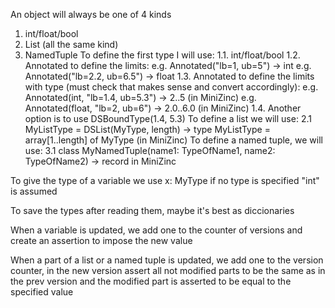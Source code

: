 An object will always be one of 4 kinds
1. int/float/bool
2. List (all the same kind)
3. NamedTuple
To define the first type I will use:
    1.1. int/float/bool
    1.2. Annotated to define the limits: 
         e.g. Annotated("lb=1, ub=5") -> int
         e.g. Annotated("lb=2.2, ub=6.5") -> float
    1.3. Annotated to define the limits with type (must check that makes sense and convert accordingly): 
         e.g. Annotated(int, "lb=1.4, ub=5.3") -> 2..5 (in MiniZinc)
         e.g. Annotated(float, "lb=2, ub=6") -> 2.0..6.0 (in MiniZinc)
    1.4. Another option is to use DSBoundType(1.4, 5.3)
To define a list we will use:
    2.1 MyListType = DSList(MyType, length) -> type MyListType = array[1..length] of MyType (in MiniZinc)
To define a named tuple, we will use:
    3.1 class MyNamedTuple(name1: TypeOfName1, name2: TypeOfName2) -> record in MiniZinc

To give the type of a variable we use
x: MyType
if no type is specified "int" is assumed

To save the types after reading them, maybe it's best as diccionaries

When a variable is updated, we add one to the counter of versions and create an assertion to impose the new value

When a part of a list or a named tuple is updated, we add one to the version counter, in the new version assert all not modified parts to be the same as in the prev version and the modified part is asserted to be equal to the specified value


